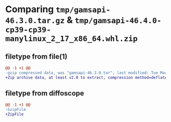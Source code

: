 # Comparing `tmp/gamsapi-46.3.0.tar.gz` & `tmp/gamsapi-46.4.0-cp39-cp39-manylinux_2_17_x86_64.whl.zip`

## filetype from file(1)

```diff
@@ -1 +1 @@
-gzip compressed data, was "gamsapi-46.3.0.tar", last modified: Tue Mar 19 09:29:31 2024, max compression
+Zip archive data, at least v2.0 to extract, compression method=deflate
```

## filetype from diffoscope

```diff
@@ -1 +1 @@
-GzipFile
+ZipFile
```

